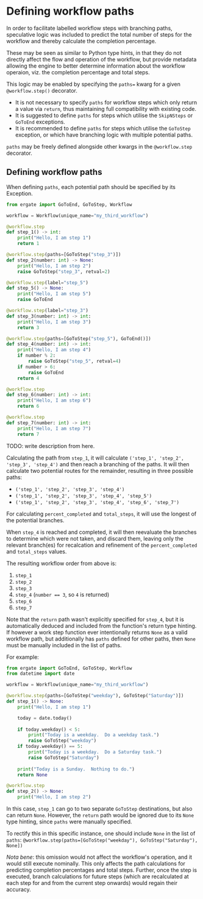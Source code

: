 # Defining workflow paths

In order to facilitate labelled workflow steps with branching paths, speculative logic was included to predict the total
number of steps for the workflow and thereby calculate the completion percentage.

These may be seen as similar to Python type hints, in that they do not directly affect the flow and operation of the 
workflow, but provide metadata allowing the engine to better determine information about the workflow operaion, viz. the
completion percentage and total steps.

This logic may be enabled by specifying the `paths=` kwarg for a given `@workflow.step()` decorator.

* It is not necessary to specify `paths` for workflow steps which only return a value via `return`, thus maintaining full compatibility with existing code.
* It is suggested to define `paths` for steps which utilise the `SkipNSteps` or `GoToEnd` exceptions. 
* It is recommended to define `paths` for steps which utilise the `GoToStep` exception, or which have branching logic with multiple potential paths.

`paths` may be freely defined alongside other kwargs in the `@workflow.step` decorator.

## Defining workflow paths
When defining `paths`, each potential path should be specified by its Exception.


```py title="workflow_with_paths.py"
from ergate import GoToEnd, GoToStep, Workflow

workflow = Workflow(unique_name="my_third_workflow")

@workflow.step
def step_1() -> int:
    print("Hello, I am step 1")
    return 1

@workflow.step(paths=[GoToStep("step_3")])
def step_2(number: int) -> None:
    print("Hello, I am step 2")
    raise GoToStep("step_3", retval=2)

@workflow.step(label="step_5")
def step_5() -> None:
    print("Hello, I am step 5")
    raise GoToEnd

@workflow.step(label="step_3")
def step_3(number: int) -> int:
    print("Hello, I am step 3")
    return 3

@workflow.step(paths=[GoToStep("step_5"), GoToEnd()])
def step_4(number: int) -> int:
    print("Hello, I am step 4")
    if number % 2:
        raise GoToStep("step_5", retval=4)
    if number > 6:
        raise GoToEnd
    return 4

@workflow.step
def step_6(number: int) -> int:
    print("Hello, I am step 6")
    return 6

@workflow.step
def step_7(number: int) -> int:
    print("Hello, I am step 7")
    return 7
```

TODO: write description from here.

Calculating the path from `step_1`, it will calculate `('step_1', 'step_2', 'step_3', 'step_4')` and then reach a 
branching of the paths.  It will then calculate two potential routes for the remainder, resulting in three possible 
paths:

* `('step_1', 'step_2', 'step_3', 'step_4')`
* `('step_1', 'step_2', 'step_3', 'step_4', 'step_5')`
* `('step_1', 'step_2', 'step_3', 'step_4', 'step_6', 'step_7')`

For calculating `percent_completed` and `total_steps`, it will use the longest of the potential branches.

When `step_4` is reached and completed, it will then reevaluate the branches to determine which were not taken, and 
discard them, leaving only the relevant branch(es) for recalcation and refinement of the `percent_completed` and 
`total_steps` values.

The resulting workflow order from above is:

1. `step_1`
2. `step_2`
3. `step_3`
4. `step_4` (`number == 3`, so `4` is returned)
5. `step_6`
6. `step_7`

Note that the `return` path wasn't explicitly specified for `step_4`, but it is automatically deduced and included from
the function's return type hinting.  If however a work step function ever intentionally returns `None` as a valid 
workflow path, but additionally has `paths` defined for other paths, then `None` must be manually included in the list of 
paths.

For example:

```py title="workflow_with_paths.py"
from ergate import GoToEnd, GoToStep, Workflow
from datetime import date

workflow = Workflow(unique_name="my_third_workflow")

@workflow.step(paths=[GoToStep("weekday"), GoToStep("Saturday")])
def step_1() -> None:
    print("Hello, I am step 1")

    today = date.today()
    
    if today.weekday() < 5:
        print("Today is a weekday.  Do a weekday task.")
        raise GoToStep("weekday")
    if today.weekday() == 5:
        print("Today is a weekday.  Do a Saturday task.")
        raise GoToStep("Saturday")
        
    print("Today is a Sunday.  Nothing to do.")
    return None

@workflow.step
def step_2() -> None:
    print("Hello, I am step 2")
```

In this case, `step_1` can go to two separate `GoToStep` destinations, but also can return `None`.  However,
the `return` path would be ignored due to its `None` type hinting, since `paths` were manually specified.

To rectify this in this specific instance, one should include `None` in the list of `paths`: 
`@workflow.step(paths=[GoToStep("weekday"), GoToStep("Saturday"), None])`

_Nota bene_: this omission would not affect the workflow's operation, and it would still execute nominally.
This only affects the path calculations for predicting completion percentages and total steps.  Further, once the step
is executed, branch calculations for future steps (which are recalculated at each step for and from the current step 
onwards) would regain their accuracy.